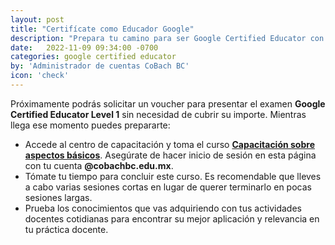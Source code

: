 ```yaml
---
layout: post
title: "Certifícate como Educador Google"
description: "Prepara tu camino para ser Google Certified Educator con estos recursos"
date:   2022-11-09 09:34:00 -0700
categories: google certified educator
by: 'Administrador de cuentas CoBach BC'
icon: 'check'
---
```


Próximamente podrás solicitar un voucher para presentar el examen **Google Certified Educator Level 1** sin necesidad de cubrir su importe. Mientras llega ese momento puedes prepararte:

- Accede al centro de capacitación y toma el curso [**Capacitación sobre aspectos básicos**](https://skillshop.exceedlms.com//student/path/111629-capacitacion-sobre-aspectos-basicos). Asegúrate de hacer inicio de sesión en esta página con tu cuenta **@cobachbc.edu.mx**.
- Tómate tu tiempo para concluir este curso. Es recomendable que lleves a cabo varias sesiones cortas en lugar de querer terminarlo en pocas sesiones largas.
- Prueba los conocimientos que vas adquiriendo con tus actividades docentes cotidianas para encontrar su mejor aplicación y relevancia en tu práctica docente.

<br><br><br><br>
